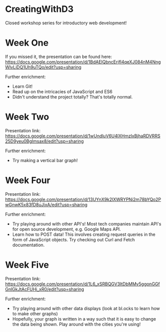 # CreatingWithD3
Closed workshop series for introductory web development!

# Week One
If you missed it, the presentation can be found here: https://docs.google.com/presentation/d/1BdAEIQbncErjfl4qeXJ084nM4NngWIvLiDQ1Uh9uTQo/edit?usp=sharing

Further enrichment:
- Learn Git!
- Read up on the intricacies of JavaScript and ES6
- Didn't understand the project totally? That's totally normal.

# Week Two
Presentation link:
https://docs.google.com/presentation/d/1wUndluV6U4lXHmzlxBjhaRDVRRS25D9yeu0BgImsax8/edit?usp=sharing

Further enrichment:
- Try making a vertical bar graph!

# Week Four
Presentation link:
https://docs.google.com/presentation/d/13UYnX9k2lXWRYPNi2m78bYQo2PwGnwK5x83fD8uJixA/edit?usp=sharing

Further enrichment:
- Try playing around with other API's! Most tech companies maintain API's for open source development, e.g. Google Maps API.
- Learn how to POST data! This involves creating request queries in the form of JavaScript objects. Try checking out Curl and Fetch documentation.

# Week Five
Presentation link:
https://docs.google.com/presentation/d/1L6_xSRBQGV3ItDbMMv5ggonGGfGnlGkJtAcFUHi_xR0/edit?usp=sharing

Further enrichment:
- Try playing around with other data displays (look at bl.ocks to learn how to make other graphs)
- Hopefully, your graph is written in a way such that it is easy to change the data being shown. Play around with the cities you're using!
